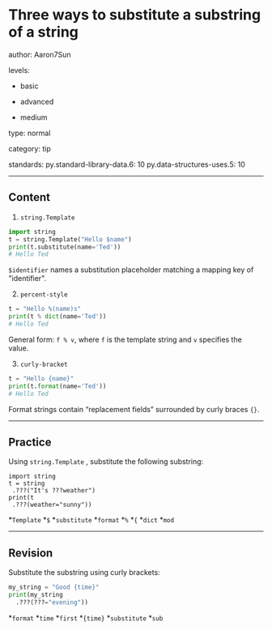 # Three ways to substitute a substring of a string
author: Aaron7Sun

levels:

  - basic

  - advanced

  - medium

type: normal

category: tip

standards:
  py.standard-library-data.6: 10
  py.data-structures-uses.5: 10

---
## Content

1) `string.Template`
```python
import string
t = string.Template("Hello $name")
print(t.substitute(name='Ted'))
# Hello Ted
```
`$identifier` names a substitution placeholder matching a mapping key of "identifier".

2) `percent-style`

```python
t = "Hello %(name)s"
print(t % dict(name='Ted'))
# Hello Ted
```
General form: `f % v`, where `f` is the template string and `v` specifies the value.

3) `curly-bracket`
```python
t = "Hello {name}"
print(t.format(name='Ted'))
# Hello Ted
```
Format strings contain “replacement fields” surrounded by curly braces `{}`.

---
## Practice

Using `string.Template` , substitute the following substring:
```
import string
t = string
 .???("It's ???weather")
print(t
 .???(weather="sunny"))
```

*`Template`
*`$`
*`substitute`
*`format`
*`%`
*`{`
*`dict`
*`mod`

---
## Revision

Substitute the substring using curly brackets:
```python
my_string = "Good {time}"
print(my_string
  .???(???="evening"))
```

*`format`
*`time`
*`first`
*`{time}`
*`substitute`
*`sub`
